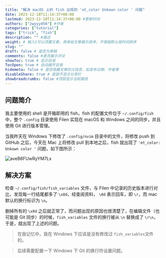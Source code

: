 ```yaml
---
title: "解决 macOS 上的 fish 出现的 'et_color Unkown color ' 问题"
date: 2023-12-18T11:14:37+08:00
lastmod: 2023-12-18T11:14:37+08:00 #更新时间
authors: ["zwyyy456"] #作者
categories: ["tutorial"]
tags: ["trick", "fish"]
description: "" #描述
weight: # 输入1可以顶置文章，用来给文章展示排序，不填就默认按时间排序
slug: ""
draft: false # 是否为草稿
comments: false #是否展示评论
showToc: true # 显示目录
TocOpen: true # 自动展开目录
hidemeta: false # 是否隐藏文章的元信息，如发布日期、作者等
disableShare: true # 底部不显示分享栏
showbreadcrumbs: false #顶部显示当前路径
---
```

## 问题简介

我主要使用的 shell 是开箱即用的 fish，fish 的配置文件位于 `~/.config/fish` 中，整个 `.config` 目录使用 Filen 实现在 macOS 和 Windows 之间的同步，并且使用 Git 进行版本管理。

当我昨天在 Windows 下修改了 `.config/nvim` 目录中的文件，将修改 push 到 GitHub 之后，今天在 Mac 上将修改 pull 到本地之后，fish 就出现了 `'et_color: Unkown color '` 问题，如下图所示：

![aveB6FUwRyYM7Lx](https://pic-upyun.zwyyy456.tech/smms/2023-12-26-065726.png)

## 解决方案

检查 `~/.config/fish/fish_variables` 文件，与 Filen 中记录的历史版本进行对比，发现每一行结尾都多了 `\x0d`，经查阅资料， `\0d` 表示回车，即 `\r`，而 mac 默认的换行标识为 `\n`。

删掉所有的 `\x0d` 之后就正常了，而问题出现的原因也很清楚了，在编辑文件（也可能是 Git 同步）的时候，`fish_variables` 文件的换行被从 `\n` 替换成了 `\r\n`，于是，就出现了上述的问题。

> 在我记忆中，我在 Windows 下应该是没有修改过 `fish_variables`文件的。

> 后续需要配置一下 Windows 下 Git 的换行符设置问题。

